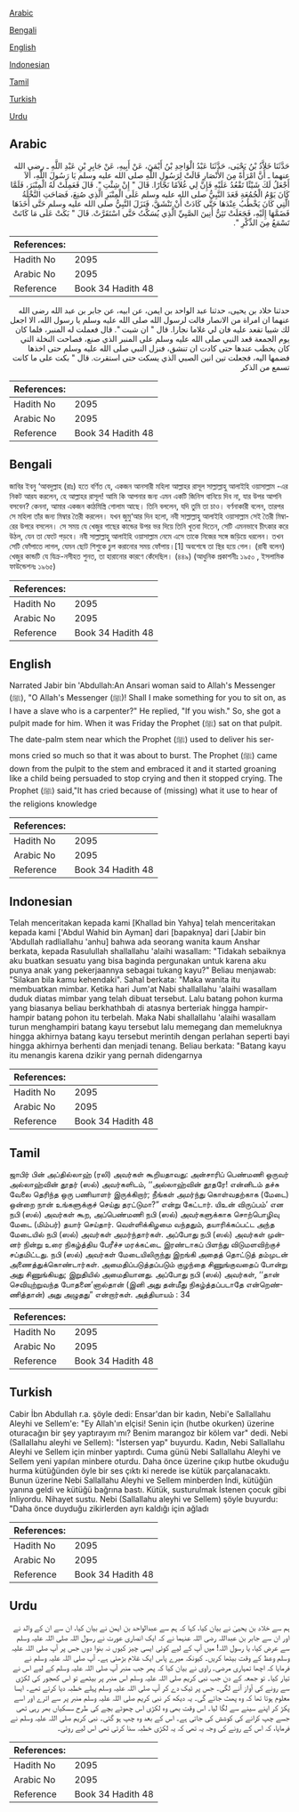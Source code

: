 [Arabic](#arabic)

[Bengali](#bengali)

[English](#english)

[Indonesian](#indonesian)

[Tamil](#tamil)

[Turkish](#turkish)

[Urdu](#urdu)

## Arabic


<div dir="rtl" lang="ar" style={{fontSize:'larger',backgroundColor:'#f8f9fa',padding:20}}>
حَدَّثَنَا خَلاَّدُ بْنُ يَحْيَى، حَدَّثَنَا عَبْدُ الْوَاحِدِ بْنُ أَيْمَنَ، عَنْ أَبِيهِ، عَنْ جَابِرِ بْنِ عَبْدِ اللَّهِ ـ رضى الله عنهما ـ أَنَّ امْرَأَةً مِنَ الأَنْصَارِ قَالَتْ لِرَسُولِ اللَّهِ صلى الله عليه وسلم يَا رَسُولَ اللَّهِ، أَلاَ أَجْعَلُ لَكَ شَيْئًا تَقْعُدُ عَلَيْهِ فَإِنَّ لِي غُلاَمًا نَجَّارًا‏.‏ قَالَ ‏"‏ إِنْ شِئْتِ ‏"‏‏.‏ قَالَ فَعَمِلَتْ لَهُ الْمِنْبَرَ، فَلَمَّا كَانَ يَوْمُ الْجُمُعَةِ قَعَدَ النَّبِيُّ صلى الله عليه وسلم عَلَى الْمِنْبَرِ الَّذِي صُنِعَ، فَصَاحَتِ النَّخْلَةُ الَّتِي كَانَ يَخْطُبُ عِنْدَهَا حَتَّى كَادَتْ أَنْ تَنْشَقَّ، فَنَزَلَ النَّبِيُّ صلى الله عليه وسلم حَتَّى أَخَذَهَا فَضَمَّهَا إِلَيْهِ، فَجَعَلَتْ تَئِنُّ أَنِينَ الصَّبِيِّ الَّذِي يُسَكَّتُ حَتَّى اسْتَقَرَّتْ‏.‏ قَالَ ‏"‏ بَكَتْ عَلَى مَا كَانَتْ تَسْمَعُ مِنَ الذِّكْرِ ‏"‏‏.‏
</div>
<div style={{backgroundColor:'#f8f9fa',padding:20, marginBottom: 10}}><table> <thead> <tr> <th>References:</th> <th></th> </tr> </thead> <tbody><tr><td>Hadith No</td><td>2095</td></tr><tr><td>Arabic No</td><td>2095</td></tr><tr><td>Reference</td><td>Book 34 Hadith 48</td></tr></tbody></table></div>


<div dir="rtl" lang="ar" style={{fontSize:'larger',backgroundColor:'#f8f9fa',padding:20}}>
حدثنا خلاد بن يحيى، حدثنا عبد الواحد بن ايمن، عن ابيه، عن جابر بن عبد الله رضى الله عنهما ان امراة من الانصار قالت لرسول الله صلى الله عليه وسلم يا رسول الله، الا اجعل لك شييا تقعد عليه فان لي غلاما نجارا. قال " ان شيت ". قال فعملت له المنبر، فلما كان يوم الجمعة قعد النبي صلى الله عليه وسلم على المنبر الذي صنع، فصاحت النخلة التي كان يخطب عندها حتى كادت ان تنشق، فنزل النبي صلى الله عليه وسلم حتى اخذها فضمها اليه، فجعلت تين انين الصبي الذي يسكت حتى استقرت. قال " بكت على ما كانت تسمع من الذكر
</div>
<div style={{backgroundColor:'#f8f9fa',padding:20, marginBottom: 10}}><table> <thead> <tr> <th>References:</th> <th></th> </tr> </thead> <tbody><tr><td>Hadith No</td><td>2095</td></tr><tr><td>Arabic No</td><td>2095</td></tr><tr><td>Reference</td><td>Book 34 Hadith 48</td></tr></tbody></table></div>

## Bengali


<div dir="ltr" lang="bn" style={{fontSize:'larger',backgroundColor:'#f8f9fa',padding:20}}>
জাবির ইবনু ‘আবদুল্লাহ (রাঃ) হতে বর্ণিত যে, একজন আনসারী মহিলা আল্লাহর রাসূল সাল্লাল্লাহু আলাইহি ওয়াসাল্লাম -এর নিকট আরয করলেন, হে আল্লাহর রাসূল! আমি কি আপনার জন্য এমন একটি জিনিস বানিয়ে দিব না, যার উপর আপনি বসবেন? কেননা, আমার একজন কাঠমিস্ত্রি গোলাম আছে। তিনি বললেন, যদি তুমি তা চাও। বর্ণনাকারী বলেন, তারপর সে মহিলা তাঁর জন্য মিম্বার তৈরী করলেন। যখন জুমু‘আর দিন হলো, নবী সাল্লাল্লাহু আলাইহি ওয়াসাল্লাম সেই তৈরী মিম্বারের উপরে বসলেন। সে সময় যে খেজুর গাছের কান্ডের উপর ভর দিয়ে তিনি খুতবা দিতেন, সেটি এমনভাবে চীৎকার করে উঠল, যেন তা ফেটে পড়বে। নবী সাল্লাল্লাহু আলাইহি ওয়াসাল্লাম নেমে এসে তাকে নিজের সঙ্গে জড়িয়ে ধরলেন। তখন সেটি ফোঁপাতে লাগল, যেমন ছোট শিশুকে চুপ করানোর সময় ফোঁপায়।[1] অবশেষে তা স্থির হয়ে গেল। (রাবী বলেন) খেজুর কান্ডটি যে যিক্র-নসীহত শুনত, তা হারানোর কারণে কেঁদেছিল। (৪৪৯) (আধুনিক প্রকাশনীঃ ১৯৫০ , ইসলামিক ফাউন্ডেশনঃ ১৯৬৫)
</div>
<div style={{backgroundColor:'#f8f9fa',padding:20, marginBottom: 10}}><table> <thead> <tr> <th>References:</th> <th></th> </tr> </thead> <tbody><tr><td>Hadith No</td><td>2095</td></tr><tr><td>Arabic No</td><td>2095</td></tr><tr><td>Reference</td><td>Book 34 Hadith 48</td></tr></tbody></table></div>

## English


<div dir="ltr" lang="en" style={{fontSize:'larger',backgroundColor:'#f8f9fa',padding:20}}>
Narrated Jabir bin 'Abdullah:An Ansari woman said to Allah's Messenger (ﷺ), "O Allah's Messenger (ﷺ)! Shall I make something for you to sit on, as I have a slave who is a carpenter?" He replied, "If you wish." So, she got a pulpit made for him. When it was Friday the Prophet (ﷺ) sat on that pulpit. The date-palm stem near which the Prophet (ﷺ) used to deliver his sermons cried so much so that it was about to burst. The Prophet (ﷺ) came down from the pulpit to the stem and embraced it and it started groaning like a child being persuaded to stop crying and then it stopped crying. The Prophet (ﷺ) said,"It has cried because of (missing) what it use to hear of the religions knowledge
</div>
<div style={{backgroundColor:'#f8f9fa',padding:20, marginBottom: 10}}><table> <thead> <tr> <th>References:</th> <th></th> </tr> </thead> <tbody><tr><td>Hadith No</td><td>2095</td></tr><tr><td>Arabic No</td><td>2095</td></tr><tr><td>Reference</td><td>Book 34 Hadith 48</td></tr></tbody></table></div>

## Indonesian


<div dir="ltr" lang="id" style={{fontSize:'larger',backgroundColor:'#f8f9fa',padding:20}}>
Telah menceritakan kepada kami [Khallad bin Yahya] telah menceritakan kepada kami ['Abdul Wahid bin Ayman] dari [bapaknya] dari [Jabir bin 'Abdullah radliallahu 'anhu] bahwa ada seorang wanita kaum Anshar berkata, kepada Rasulullah shallallahu 'alaihi wasallam: "Tidakah sebaiknya aku buatkan sesuatu yang bisa baginda pergunakan untuk karena aku punya anak yang pekerjaannya sebagai tukang kayu?" Beliau menjawab: "Silakan bila kamu kehendaki". Sahal berkata: "Maka wanita itu membuatkan mimbar. Ketika hari Jum'at Nabi shallallahu 'alaihi wasallam duduk diatas mimbar yang telah dibuat tersebut. Lalu batang pohon kurma yang biasanya beliau berkhathbah di atasnya berteriak hingga hampir-hampir batang pohon itu terbelah. Maka Nabi shallallahu 'alaihi wasallam turun menghampiri batang kayu tersebut lalu memegang dan memeluknya hingga akhirnya batang kayu tersebut merintih dengan perlahan seperti bayi hingga akhirnya berhenti dan menjadi tenang. Beliau berkata: "Batang kayu itu menangis karena dzikir yang pernah didengarnya
</div>
<div style={{backgroundColor:'#f8f9fa',padding:20, marginBottom: 10}}><table> <thead> <tr> <th>References:</th> <th></th> </tr> </thead> <tbody><tr><td>Hadith No</td><td>2095</td></tr><tr><td>Arabic No</td><td>2095</td></tr><tr><td>Reference</td><td>Book 34 Hadith 48</td></tr></tbody></table></div>

## Tamil


<div dir="ltr" lang="ta" style={{fontSize:'larger',backgroundColor:'#f8f9fa',padding:20}}>
ஜாபிர் பின் அப்தில்லாஹ் (ரலி) அவர்கள் கூறியதாவது: அன்சாரிப் பெண்மணி ஒருவர் அல்லாஹ்வின் தூதர் (ஸல்) அவர்களிடம், ‘‘அல்லாஹ்வின் தூதரே! என்னிடம் தச்சு வேலை தெரிந்த ஒரு பணியாளர் இருக்கிறார்; நீங்கள் அமர்ந்து கொள்வதற்காக (மேடை) ஒன்றை நான் உங்களுக்குச் செய்து தரட்டுமா?” என்று கேட்டார். யிஉன் விருப்பம்’ என நபி (ஸல்) அவர்கள் கூற, அப்பெண்மணி நபி (ஸல்) அவர்களுக்காக சொற்பொழிவு மேடை (மிம்பர்) தயார் செய்தார். வெள்ளிக்கிழமை வந்ததும், தயாரிக்கப்பட்ட அந்த மேடையில் நபி (ஸல்) அவர்கள் அமர்ந்தார்கள். அப்போது நபி (ஸல்) அவர்கள் முன்னர் நின்று உரை நிகழ்த்திய பேரீச்ச மரக்கட்டை இரண்டாகப் பிளந்து விடுமளவிற்குச் சப்தமிட்டது. நபி (ஸல்) அவர்கள் மேடையிலிருந்து இறங்கி அதைத் தொட்டுத் தம்முடன் அணைத்துக்கொண்டார்கள். அமைதிப்படுத்தப்படும் குழந்தை சிணுங்குவதைப் போன்று அது சிணுங்கியது; இறுதியில் அமைதியானது. அப்போது நபி (ஸல்) அவர்கள், ‘‘தான் செவியுற்றுவந்த போதனை’னால்தான் (இனி அது தன்மீது நிகழ்த்தப்படாதே என்றெண்ணித்தான்) அது அழுதது” என்றார்கள். அத்தியாயம் : 34
</div>
<div style={{backgroundColor:'#f8f9fa',padding:20, marginBottom: 10}}><table> <thead> <tr> <th>References:</th> <th></th> </tr> </thead> <tbody><tr><td>Hadith No</td><td>2095</td></tr><tr><td>Arabic No</td><td>2095</td></tr><tr><td>Reference</td><td>Book 34 Hadith 48</td></tr></tbody></table></div>

## Turkish


<div dir="ltr" lang="tr" style={{fontSize:'larger',backgroundColor:'#f8f9fa',padding:20}}>
Cabir İbn Abdullah r.a. şöyle dedi: Ensar'dan bir kadın, Nebi'e Sallallahu Aleyhi ve Sellem'e: "Ey Allah'ın elçisi! Senin için (hutbe okurken) üzerine oturacağın bir şey yaptırayım mı? Benim marangoz bir kölem var" dedi. Nebi (Sallallahu aleyhi ve Sellem): "İstersen yap" buyurdu. Kadın, Nebi Sallallahu Aleyhi ve Sellem için minber yaptırdı. Cuma günü Nebi Sallallahu Aleyhi ve Sellem yeni yapılan minbere oturdu. Daha önce üzerine çıkıp hutbe okuduğu hurma kütüğünden öyle bir ses çıktı ki nerede ise kütük parçalanacaktı. Bunun üzerine Nebi Sallallahu Aleyhi ve Sellem minberden İndi, kütüğün yanına geldi ve kütüğü bağrına bastı. Kütük, susturulmak İstenen çocuk gibi İnliyordu. Nihayet sustu. Nebi (Sallallahu aleyhi ve Sellem) şöyle buyurdu: "Daha önce duyduğu zikirlerden ayrı kaldığı için ağladı
</div>
<div style={{backgroundColor:'#f8f9fa',padding:20, marginBottom: 10}}><table> <thead> <tr> <th>References:</th> <th></th> </tr> </thead> <tbody><tr><td>Hadith No</td><td>2095</td></tr><tr><td>Arabic No</td><td>2095</td></tr><tr><td>Reference</td><td>Book 34 Hadith 48</td></tr></tbody></table></div>

## Urdu


<div dir="rtl" lang="ur" style={{fontSize:'larger',backgroundColor:'#f8f9fa',padding:20}}>
ہم سے خلاد بن یحییٰ نے بیان کیا، کہا کہ ہم سے عبدالواحد بن ایمن نے بیان کیا، ان سے ان کے والد نے اور ان سے جابر بن عبداللہ رضی اللہ عنہما نے کہ ایک انصاری عورت نے رسول اللہ صلی اللہ علیہ وسلم سے عرض کیا، یا رسول اللہ! میں آپ کے لیے کوئی ایسی چیز کیوں نہ بنوا دوں جس پر آپ صلی اللہ علیہ وسلم وعظ کے وقت بیٹھا کریں۔ کیونکہ میرے پاس ایک غلام بڑھئی ہے۔ آپ صلی اللہ علیہ وسلم نے فرمایا کہ اچھا تمہاری مرضی۔ راوی نے بیان کیا کہ پھر جب منبر آپ صلی اللہ علیہ وسلم کے لیے اس نے تیار کیا۔ تو جمعہ کے دن جب نبی کریم صلی اللہ علیہ وسلم اس منبر پر بیٹھے تو اس کھجور کی لکڑی سے رونے کی آواز آنے لگی۔ جس پر ٹیک دے کر آپ صلی اللہ علیہ وسلم پہلے خطبہ دیا کرتے تھے۔ ایسا معلوم ہوتا تھا کہ وہ پھٹ جائے گی۔ یہ دیکھ کر نبی کریم صلی اللہ علیہ وسلم منبر پر سے اترے اور اسے پکڑ کر اپنے سینے سے لگا لیا۔ اس وقت بھی وہ لکڑی اس چھوٹے بچے کی طرح سسکیاں بھر رہی تھی جسے چپ کرانے کی کوشش کی جاتی ہے۔ اس کے بعد وہ چپ ہو گئی۔ نبی کریم صلی اللہ علیہ وسلم نے فرمایا، کہ اس کے رونے کی وجہ یہ تھی کہ یہ لکڑی خطبہ سنا کرتی تھی اس لیے روئی۔
</div>
<div style={{backgroundColor:'#f8f9fa',padding:20, marginBottom: 10}}><table> <thead> <tr> <th>References:</th> <th></th> </tr> </thead> <tbody><tr><td>Hadith No</td><td>2095</td></tr><tr><td>Arabic No</td><td>2095</td></tr><tr><td>Reference</td><td>Book 34 Hadith 48</td></tr></tbody></table></div>